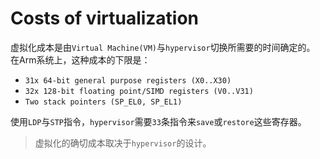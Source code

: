 # Costs of virtualization

虚拟化成本是由`Virtual Machine(VM)`与`hypervisor`切换所需要的时间确定的。
在Arm系统上，这种成本的下限是：
- `31x 64-bit general purpose registers (X0..X30)`
- `32x 128-bit floating point/SIMD registers (V0..V31)`
- `Two stack pointers (SP_EL0, SP_EL1)`

使用`LDP`与`STP`指令，`hypervisor`需要`33`条指令来`save`或`restore`这些寄存器。

> 虚拟化的确切成本取决于`hypervisor`的设计。
